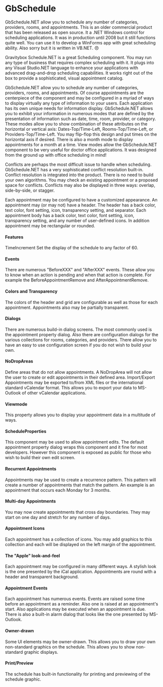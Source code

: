 # GbSchedule
GbSchedule.NET allow you to schedule any number of categories, providers, rooms, and appointments. This is an older commercial product that has been released as open source. It a .NET Windows control for scheduling applications. It was in production until 2008 but it still functions quite well. You can use it to develop a WinForms app with great scheduling ability. Also sorry but it is written in VB.NET. :angry:

Gravitybox Schedule.NET is a great Scheduling component. You may run any type of business that requires complex scheduling with it. It plugs into any Visual Studio.NET language to enhance your applications with advanced drag-and-drop scheduling capabilities. It works right out of the box to provide a sophisticated, visual appointment catalog. 

GbSchedule.NET allow you to schedule any number of categories, providers, rooms, and appointments. Of course appointments are the centerpiece of the component and may be configured in a myriad of ways to display virtually any type of information to your users. Each application has its own unique needs for information display. GbSchedule.NET allows you to exhibit your information in numerous modes that are defined by the presentation of information such as date, time, room, provider, or category. These modes allow you to show combination of these attributes on the horizontal or vertical axis: Dates-Top/Time-Left, Rooms-Top/Time-Left, or Providers-Top/Time-Left. You may flip-flop this design and put times on the horizontal axis if desired. There is also a month mode to display appointments for a month at a time. View modes allow the GbSchedule.NET component to be very useful for doctor office applications. It was designed from the ground up with office scheduling in mind!

Conflicts are perhaps the most difficult issue to handle when scheduling. GbSchedule.NET has a very sophisticated conflict resolution built-in. Conflict resolution is integrated into the product. There is no need to build your own algorithms. You may check an existing appointment or a proposed space for conflicts. Conflicts may also be displayed in three ways: overlap, side-by-side, or stagger.

Each appointment may be configured to have a customized appearance. An appointment may (or may not) have a header. The header has a back color, text color, font setting, icon, transparency setting, and separator. Each appointment body has a back color, text color, font setting, icon, transparency setting, and any number of user-defined icons. In addition appointment may be rectangular or rounded.

#### Features
TimeIncrement Set the display of the schedule to any factor of 60.

#### Events
There are numerous "BeforeXXX" and "AfterXXX" events. These allow you to know when an action is pending and when that action is complete. For example the BeforeAppointmentRemove and AfterAppointmentRemove.

#### Colors and Transparency
The colors of the header and grid are configurable as well as those for each appointment. Appointments also may be partially transparent.

#### Dialogs
There are numerous build-in dialog screens. The most commonly used is the appointment property dialog. Also there are configuration dialogs for the various collections for rooms, categories, and providers. There allow you to have an easy to use configuration screen if you do not wish to build your own.

#### NoDropAreas
Define areas that do not allow appointments. A NoDropArea will not allow the user to create or edit appointments in their defined area. 
Import/Export Appointments may be exported to/from XML files or the international standard vCalendar format. This allows you to export your data to MS-Outlook of other vCalendar applications.

#### Viewmode
This property allows you to display your appointment data in a multitude of ways.

#### ScheduleProperties
This component may be used to allow appointment edits. The default appointment property dialog wraps this component and it fine for most developers. However this component is exposed as public for those who wish to build their own edit screen.

#### Recurrent Appointments
Appointments may be used to create a recurrence pattern. This pattern will create a number of appointments that match the pattern. An example is an appointment that occurs each Monday for 3 months.

#### Multi-day Appointments
You may now create appointments that cross day boundaries. They may start on one day and stretch for any number of days.

#### Appointment Icons
Each appointment has a collection of icons. You may add graphics to this collection and each will be displayed on the left margin of the appointment.

#### The "Apple" look-and-feel
Each appointment may be configured in many different ways. A stylish look is the one presented by the iCal application. Appointments are round with a header and transparent background.

#### Appointment Events
Each appointment has numerous events. Events are raised some time before an appointment as a reminder. Also one is raised at an appointment's start. Also applications may be executed when an appointment is due. There is also a built-in alarm dialog that looks like the one presented by MS-Outlook.

#### Owner-drawn
Some UI elements may be owner-drawn. This allows you to draw your own non-standard graphics on the schedule. This allows you to show non-standard graphic displays.

#### Print/Preview
The schedule has built-in functionality for printing and previewing of the schedule graphic.
